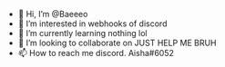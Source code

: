 - 👋 Hi, I’m @Baeeeo
- 👀 I’m interested in webhooks of discord 
- 🌱 I’m currently learning nothing lol
- 💞️ I’m looking to collaborate on JUST HELP ME BRUH 
- 📫 How to reach me discord. Aisha#6052 


<!---
Baeeeo/Baeeeo is a ✨ special ✨ repository because its `README.md` (this file) appears on your GitHub profile.
You can click the Preview link to take a look at your changes.
--->
